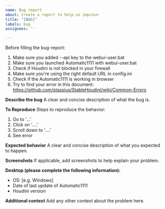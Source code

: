 ```yaml
---
name: Bug report
about: Create a report to help us improve
title: "[BUG]"
labels: bug
assignees: ''

---
```


Before filling the bug-report:
1. Make sure you added --api key to the webui-user.bat
2. Make sure you launched Automatic1111 with webui-user.bat
3. Check if Houdini is not blocked in your firewall
4. Make sure you're using the right default URL in config.ini
5. Check if the Automatic1111 is working in browser
6. Try to find your error in this document: https://github.com/stassius/StableHoudini/wiki/Common-Errors

**Describe the bug**
A clear and concise description of what the bug is. 

**To Reproduce**
Steps to reproduce the behavior:
1. Go to '...'
2. Click on '....'
3. Scroll down to '....'
4. See error

**Expected behavior**
A clear and concise description of what you expected to happen.

**Screenshots**
If applicable, add screenshots to help explain your problem.

**Desktop (please complete the following information):**
 - OS: [e.g. Windows]
 - Date of last update of Automatic1111
 - Houdini version

**Additional context**
Add any other context about the problem here.

